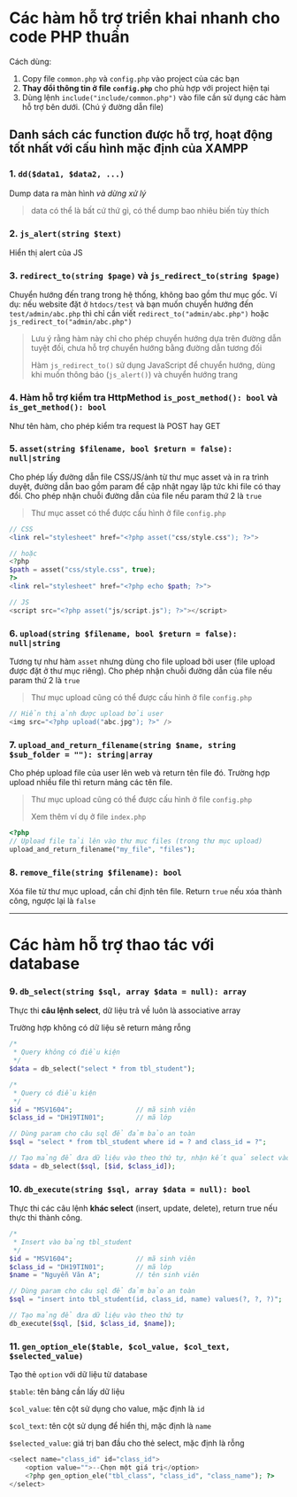 # Các hàm hỗ trợ triển khai nhanh cho code PHP thuần

Cách dùng:
1. Copy file `common.php` và `config.php` vào project của các bạn
2. **Thay đổi thông tin ở file `config.php`** cho phù hợp với project hiện tại
3. Dùng lệnh `include("include/common.php")` vào file cần sử dụng các hàm hỗ trợ bên dưới. (Chú ý đường dẫn file)

## Danh sách các function được hỗ trợ, hoạt động tốt nhất với cấu hình mặc định của XAMPP

### 1. `dd($data1, $data2, ...)`

Dump data ra màn hình *và dừng xử lý*
> data có thể là bất cứ thứ gì, có thể dump bao nhiêu biến tùy thích

### 2. `js_alert(string $text)`

Hiển thị alert của JS

### 3. `redirect_to(string $page)` và `js_redirect_to(string $page)`

Chuyển hướng đến trang trong hệ thống, không bao gồm thư mục gốc.
Ví dụ: nếu website đặt ở `htdocs/test` và bạn muốn chuyển hướng đến `test/admin/abc.php` thì chỉ cần viết
`redirect_to("admin/abc.php")` hoặc  `js_redirect_to("admin/abc.php")`
> Lưu ý rằng hàm này chỉ cho phép chuyển hướng dựa trên đường dẫn tuyệt đối, chưa hỗ trợ chuyển hướng bằng đường dẫn tương đối
>
> Hàm `js_redirect_to()` sử dụng JavaScript để chuyển hướng, dùng khi muốn thông báo (`js_alert()`) và chuyển hướng trang

### 4. Hàm hỗ trợ kiểm tra HttpMethod `is_post_method(): bool` và `is_get_method(): bool`

Như tên hàm, cho phép kiểm tra request là POST hay GET

### 5. `asset(string $filename, bool $return = false): null|string`

Cho phép lấy đường dẫn file CSS/JS/ảnh từ thư mục asset và in ra trình duyệt, đường dẫn bao gồm param để cập nhật ngay lập tức khi file có thay đổi.
Cho phép nhận chuỗi đường dẫn của file nếu param thứ 2 là `true`

> Thư mục asset có thể được cấu hình ở file `config.php`

```php
// CSS
<link rel="stylesheet" href="<?php asset("css/style.css"); ?>">

// hoặc
<?php
$path = asset("css/style.css", true);
?>
<link rel="stylesheet" href="<?php echo $path; ?>">

// JS
<script src="<?php asset("js/script.js"); ?>"></script>
```

### 6. `upload(string $filename, bool $return = false): null|string`

Tương tự như hàm `asset` nhưng dùng cho file upload bởi user (file upload được đặt ở thư mục riêng).
Cho phép nhận chuỗi đường dẫn của file nếu param thứ 2 là `true`
> Thư mục upload cũng có thể được cấu hình ở file `config.php`

```php
// Hiển thị ảnh được upload bởi user
<img src="<?php upload("abc.jpg"); ?>" />
```

### 7. `upload_and_return_filename(string $name, string $sub_folder = ""): string|array`

Cho phép upload file của user lên web và return tên file đó. Trường hợp upload nhiều file thì return mảng các tên file.

> Thư mục upload cũng có thể được cấu hình ở file `config.php`
> 
> Xem thêm ví dụ ở file `index.php`

```php
<?php
// Upload file tải lên vào thư mục files (trong thư mục upload)
upload_and_return_filename("my_file", "files");
```

### 8. `remove_file(string $filename): bool`

Xóa file từ thư mục upload, cần chỉ định tên file. Return `true` nếu xóa thành công, ngược lại là `false`

---
# Các hàm hỗ trợ thao tác với database

### 9. `db_select(string $sql, array $data = null): array`

Thực thi **câu lệnh select**, dữ liệu trả về luôn là associative array

Trường hợp không có dữ liệu sẽ return mảng rỗng

```php
/*
 * Query không có điều kiện
 */
$data = db_select("select * from tbl_student");

/*
 * Query có điều kiện
 */
$id = "MSV1604";				// mã sinh viên
$class_id = "DH19TIN01";		// mã lớp

// Dùng param cho câu sql để đảm bảo an toàn
$sql = "select * from tbl_student where id = ? and class_id = ?";

// Tạo mảng để đưa dữ liệu vào theo thứ tự, nhận kết quả select vào biến $data
$data = db_select($sql, [$id, $class_id]);

```

### 10. `db_execute(string $sql, array $data = null): bool`

Thực thi các câu lệnh **khác select** (insert, update, delete), return true nếu thực thi thành công.

```php
/*
 * Insert vào bảng tbl_student
 */
$id = "MSV1604";				// mã sinh viên
$class_id = "DH19TIN01";		// mã lớp
$name = "Nguyễn Văn A";			// tên sinh viên

// Dùng param cho câu sql để đảm bảo an toàn
$sql = "insert into tbl_student(id, class_id, name) values(?, ?, ?)";

// Tạo mảng để đưa dữ liệu vào theo thứ tự
db_execute($sql, [$id, $class_id, $name]);

```

### 11. `gen_option_ele($table, $col_value, $col_text, $selected_value)`

Tạo thẻ `option` với dữ liệu từ database

`$table`: tên bảng cần lấy dữ liệu

`$col_value`: tên cột sử dụng cho value, mặc định là `id`

`$col_text`: tên cột sử dụng để hiển thị, mặc định là `name`

`$selected_value`: giá trị ban đầu cho thẻ select, mặc định là rỗng

```php
<select name="class_id" id="class_id">
	<option value="">--Chọn một giá trị</option>
	<?php gen_option_ele("tbl_class", "class_id", "class_name"); ?>
</select>
```
